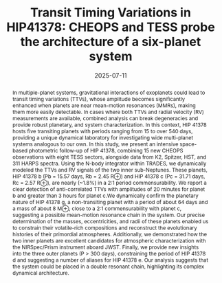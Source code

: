 ---
title: 'Transit Timing Variations in HIP41378: CHEOPS and TESS probe the architecture of a six-planet system'

event: 'Detection and Dynamics of Exoplanets (DDE) : Interplay between theory and observations'
event_url: https://indico.global/event/8940/overview

location: Coimbra

summary: 'Detection and Dynamics of Exoplanets (DDE) : interplay between theory and observations'
abstract: In multiple-planet systems, gravitational interactions of exoplanets could lead to transit timing variations (TTVs), whose amplitude becomes significantly enhanced when planets are near mean-motion resonances (MMRs), making them more easily detectable. In cases where both TTVs and  radial velocity (RV) measurements are available, combined analysis can break degeneracies and provide robust planetary, and system characterization. In this context, HIP 41378 hosts five transiting planets with periods ranging from 15 to over 540 days, providing a unique dynamical laboratory for investigating wide multi-planet systems analogous to our own. In this study, we present an intensive space-based photometric follow-up of HIP 41378, combining 15 new CHEOPS observations with eight TESS sectors, alongside data from K2, Spitzer, HST, and 311 HARPS spectra. Using the N-body integrator within TRADES, we dynamically modeled the TTVs and RV signals  of the two inner sub-Neptunes. These planets, HIP 41378 b (Pb = 15.57 days, Rb = 2.45 R⊕) and HIP 41378 c (Pc = 31.71 days, Rc = 2.57 R⊕), are nearly (~1.8%) in a 2:1 period commensurability. We report a clear detection of anti-correlated TTVs with amplitudes of 20 minutes for planet b and greater than 3 hours for planet c.We dynamically confirm the planetary nature of HIP 41378 g, a non-transiting planet with a period of about 64 days and a mass of about 8 M⊕, close to a 2:1 commensurability with planet c, suggesting a possible mean-motion resonance chain in the system. Our precise determination of the masses, eccentricities, and radii of these planets enabled us to constrain their volatile-rich compositions and reconstruct the evolutionary histories of their primordial atmospheres. Additionally, we  demonstrated how the two inner planets are excellent candidates for atmospheric characterization with the NIRSpec/Prism instrument aboard JWST. Finally, we provide new insights into the three outer planets (P > 300 days), constraining the period of HIP 41378 d and suggesting a number of aliases for HIP 41378 e. Our analysis suggests that the system could be placed in a double resonant chain, highlighting its complex dynamical architecture.

# Talk start and end times.
#   End time can optionally be hidden by prefixing the line with `#`.
date: '2025-07-11'
#date_end: '2030-06-01T15:00:00Z'
all_day: false

# Schedule page publish date (NOT talk date).
publishDate: '2017-01-01T00:00:00Z'

authors:
  - admin

tags: []

# Is this a featured talk? (true/false)
featured: false

image:
  caption: 'Image credit: Gaia Lacedelli'
  focal_point: Right
#links:
#  - icon: twitter
#    icon_pack: fab
#    name: Follow
#    url: https://twitter.com/georgecushen
url_code: ''
url_pdf: ''
url_slides: 'https://indico.global/event/8940/contributions/126100/attachments/61148/117755/Pietro_Leonardi.pdf'
url_video: ''

# Markdown Slides (optional).
#   Associate this talk with Markdown slides.
#   Simply enter your slide deck's filename without extension.
#   E.g. `slides = "example-slides"` references `content/slides/example-slides.md`.
#   Otherwise, set `slides = ""`.
slides: ""

# Projects (optional).
#   Associate this post with one or more of your projects.
#   Simply enter your project's folder or file name without extension.
#   E.g. `projects = ["internal-project"]` references `content/project/deep-learning/index.md`.
#   Otherwise, set `projects = []`.
projects:
  - DDE25


#{{% callout note %}}
#Click on the **Slides** button above to view the built-in slides feature.
#{{% /callout %}}

#Slides can be added in a few ways:

#- **Create** slides using Hugo Blox Builder's [_Slides_](https://docs.hugoblox.com/reference/content-types/) feature and link using `slides` parameter in the front matter of the talk file
#- **Upload** an existing slide deck to `static/` and link using `url_slides` parameter in the front matter of the talk file
#- **Embed** your slides (e.g. Google Slides) or presentation video on this page using [shortcodes](https://docs.hugoblox.com/reference/markdown/).

#Further event details, including [page elements](https://docs.hugoblox.com/reference/markdown/) such as image galleries, can be added to the body of this page.
---